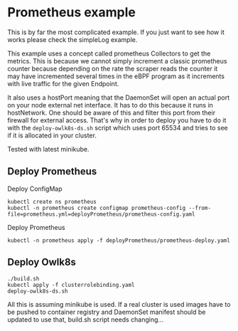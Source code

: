 # Prometheus example

This is by far the most complicated example. If you just want to see how it works please check the simpleLog example.

This example uses a concept called prometheus Collectors to get the metrics. This is because we cannot simply increment a classic prometheus counter because depending on the rate the scraper reads the counter it may have incremented several times in the eBPF program as it increments with live traffic for the given Endpoint.

It also uses a hostPort meaning that the DaemonSet will open an actual port on your node external net interface. It has to do this because it runs in hostNetwork.
One should be aware of this and filter this port from their firewall for external access. That's why in order to deploy you have to do it with the `deploy-owlk8s-ds.sh` script which uses port 65534 and tries to see if it is allocated in your cluster.

Tested with latest minikube.

## Deploy Prometheus

Deploy ConfigMap
```
kubectl create ns prometheus
kubectl -n prometheus create configmap prometheus-config --from-file=prometheus.yml=deployPrometheus/prometheus-config.yaml
```

Deploy Prometheus
```
kubectl -n prometheus apply -f deployPrometheus/prometheus-deploy.yaml
```

## Deploy Owlk8s

```
./build.sh
kubectl apply -f clusterrolebinding.yaml
deploy-owlk8s-ds.sh
```

All this is assuming minikube is used. If a real cluster is used images have to be pushed to container registry and DaemonSet manifest should be updated to use that, build.sh script needs changing...

